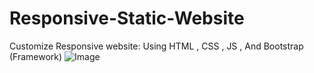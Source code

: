# Responsive-Static-Website
Customize Responsive website: Using HTML , CSS , JS , And Bootstrap (Framework)
![Image](https://github.com/user-attachments/assets/0c7529bc-5769-4f45-ae51-fc6c441b7dc7)
